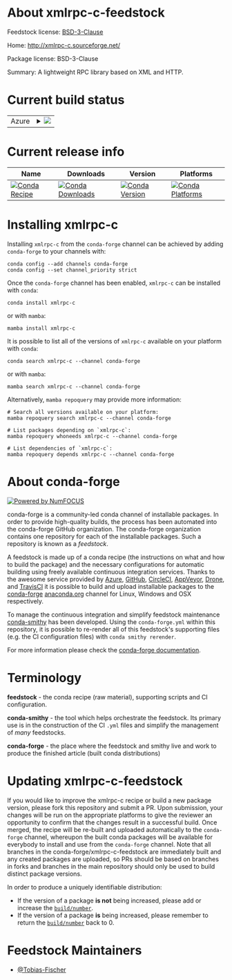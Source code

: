 About xmlrpc-c-feedstock
========================

Feedstock license: [BSD-3-Clause](https://github.com/conda-forge/xmlrpc-c-feedstock/blob/main/LICENSE.txt)

Home: http://xmlrpc-c.sourceforge.net/

Package license: BSD-3-Clause

Summary: A lightweight RPC library based on XML and HTTP.

Current build status
====================


<table>
    
  <tr>
    <td>Azure</td>
    <td>
      <details>
        <summary>
          <a href="https://dev.azure.com/conda-forge/feedstock-builds/_build/latest?definitionId=13015&branchName=main">
            <img src="https://dev.azure.com/conda-forge/feedstock-builds/_apis/build/status/xmlrpc-c-feedstock?branchName=main">
          </a>
        </summary>
        <table>
          <thead><tr><th>Variant</th><th>Status</th></tr></thead>
          <tbody><tr>
              <td>linux_64</td>
              <td>
                <a href="https://dev.azure.com/conda-forge/feedstock-builds/_build/latest?definitionId=13015&branchName=main">
                  <img src="https://dev.azure.com/conda-forge/feedstock-builds/_apis/build/status/xmlrpc-c-feedstock?branchName=main&jobName=linux&configuration=linux%20linux_64_" alt="variant">
                </a>
              </td>
            </tr><tr>
              <td>osx_64</td>
              <td>
                <a href="https://dev.azure.com/conda-forge/feedstock-builds/_build/latest?definitionId=13015&branchName=main">
                  <img src="https://dev.azure.com/conda-forge/feedstock-builds/_apis/build/status/xmlrpc-c-feedstock?branchName=main&jobName=osx&configuration=osx%20osx_64_" alt="variant">
                </a>
              </td>
            </tr>
          </tbody>
        </table>
      </details>
    </td>
  </tr>
</table>

Current release info
====================

| Name | Downloads | Version | Platforms |
| --- | --- | --- | --- |
| [![Conda Recipe](https://img.shields.io/badge/recipe-xmlrpc--c-green.svg)](https://anaconda.org/conda-forge/xmlrpc-c) | [![Conda Downloads](https://img.shields.io/conda/dn/conda-forge/xmlrpc-c.svg)](https://anaconda.org/conda-forge/xmlrpc-c) | [![Conda Version](https://img.shields.io/conda/vn/conda-forge/xmlrpc-c.svg)](https://anaconda.org/conda-forge/xmlrpc-c) | [![Conda Platforms](https://img.shields.io/conda/pn/conda-forge/xmlrpc-c.svg)](https://anaconda.org/conda-forge/xmlrpc-c) |

Installing xmlrpc-c
===================

Installing `xmlrpc-c` from the `conda-forge` channel can be achieved by adding `conda-forge` to your channels with:

```
conda config --add channels conda-forge
conda config --set channel_priority strict
```

Once the `conda-forge` channel has been enabled, `xmlrpc-c` can be installed with `conda`:

```
conda install xmlrpc-c
```

or with `mamba`:

```
mamba install xmlrpc-c
```

It is possible to list all of the versions of `xmlrpc-c` available on your platform with `conda`:

```
conda search xmlrpc-c --channel conda-forge
```

or with `mamba`:

```
mamba search xmlrpc-c --channel conda-forge
```

Alternatively, `mamba repoquery` may provide more information:

```
# Search all versions available on your platform:
mamba repoquery search xmlrpc-c --channel conda-forge

# List packages depending on `xmlrpc-c`:
mamba repoquery whoneeds xmlrpc-c --channel conda-forge

# List dependencies of `xmlrpc-c`:
mamba repoquery depends xmlrpc-c --channel conda-forge
```


About conda-forge
=================

[![Powered by
NumFOCUS](https://img.shields.io/badge/powered%20by-NumFOCUS-orange.svg?style=flat&colorA=E1523D&colorB=007D8A)](https://numfocus.org)

conda-forge is a community-led conda channel of installable packages.
In order to provide high-quality builds, the process has been automated into the
conda-forge GitHub organization. The conda-forge organization contains one repository
for each of the installable packages. Such a repository is known as a *feedstock*.

A feedstock is made up of a conda recipe (the instructions on what and how to build
the package) and the necessary configurations for automatic building using freely
available continuous integration services. Thanks to the awesome service provided by
[Azure](https://azure.microsoft.com/en-us/services/devops/), [GitHub](https://github.com/),
[CircleCI](https://circleci.com/), [AppVeyor](https://www.appveyor.com/),
[Drone](https://cloud.drone.io/welcome), and [TravisCI](https://travis-ci.com/)
it is possible to build and upload installable packages to the
[conda-forge](https://anaconda.org/conda-forge) [anaconda.org](https://anaconda.org/)
channel for Linux, Windows and OSX respectively.

To manage the continuous integration and simplify feedstock maintenance
[conda-smithy](https://github.com/conda-forge/conda-smithy) has been developed.
Using the ``conda-forge.yml`` within this repository, it is possible to re-render all of
this feedstock's supporting files (e.g. the CI configuration files) with ``conda smithy rerender``.

For more information please check the [conda-forge documentation](https://conda-forge.org/docs/).

Terminology
===========

**feedstock** - the conda recipe (raw material), supporting scripts and CI configuration.

**conda-smithy** - the tool which helps orchestrate the feedstock.
                   Its primary use is in the construction of the CI ``.yml`` files
                   and simplify the management of *many* feedstocks.

**conda-forge** - the place where the feedstock and smithy live and work to
                  produce the finished article (built conda distributions)


Updating xmlrpc-c-feedstock
===========================

If you would like to improve the xmlrpc-c recipe or build a new
package version, please fork this repository and submit a PR. Upon submission,
your changes will be run on the appropriate platforms to give the reviewer an
opportunity to confirm that the changes result in a successful build. Once
merged, the recipe will be re-built and uploaded automatically to the
`conda-forge` channel, whereupon the built conda packages will be available for
everybody to install and use from the `conda-forge` channel.
Note that all branches in the conda-forge/xmlrpc-c-feedstock are
immediately built and any created packages are uploaded, so PRs should be based
on branches in forks and branches in the main repository should only be used to
build distinct package versions.

In order to produce a uniquely identifiable distribution:
 * If the version of a package **is not** being increased, please add or increase
   the [``build/number``](https://docs.conda.io/projects/conda-build/en/latest/resources/define-metadata.html#build-number-and-string).
 * If the version of a package **is** being increased, please remember to return
   the [``build/number``](https://docs.conda.io/projects/conda-build/en/latest/resources/define-metadata.html#build-number-and-string)
   back to 0.

Feedstock Maintainers
=====================

* [@Tobias-Fischer](https://github.com/Tobias-Fischer/)

